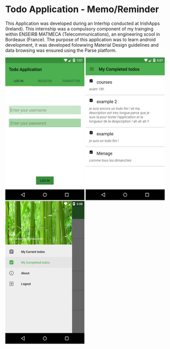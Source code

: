 # Todo Application - Memo/Reminder

This Application was developed during an Interhip conducted at IrishApps (Ireland). This internship was a compulsory component of my trainging within ENSEIRB MATMECA (Telecommunications), an engineering scool in Bordeaux (France). 
The purpose of this application was to learn android development, it was developed folowwing Material Design guidelines and data browsing was ensured using the Parse platform. 


<div>
  <img src ="https://raw.githubusercontent.com/aplanchamp/todoApplication/master/ScreenVersion2/login2.png" width="250"     height="450"/>
  <img src ="https://raw.githubusercontent.com/aplanchamp/todoApplication/master/ScreenVersion2/my_completed_todos.png" width="250" height="450"/>
  <img src ="https://raw.githubusercontent.com/aplanchamp/todoApplication/master/ScreenVersion2/navigation_drawer.png" width="250" height="450"/>
</div>


